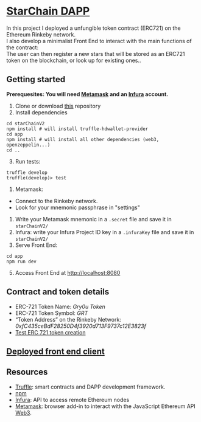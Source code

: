 # [StarChain DAPP](https://starchain.herokuapp.com/)
In this project I deployed a unfungible token contract (ERC721) on the Ethereum Rinkeby network.  
I also develop a minimalist Front End to interact with the main functions of the contract:  
The user can then register a new stars that will be stored as an ERC721 token on the blockchain, or look up for existing ones..
## Getting started
**Prerequesites: You will need [Metamask](https://metamask.io/) and an [Infura](https://infura.io/) account.**
1. Clone or download [this](https://github.com/Gry0u/starChainV2) repository
2. Install dependencies  
```
cd starChainV2
npm install # will install truffle-hdwallet-provider
cd app
npm install # will install all other dependencies (web3, openzeppelin...)
cd ..
```
3. Run tests:
```
truffle develop
truffle(develop)> test
```
1. Metamask:
  - Connect to the Rinkeby network.
  - Look for your mnemonic passphrase in "settings"
  1. Write your Metamask mnemonic in a `.secret` file and save it in `starChainV2/`
3. Infura: write your Infura Project ID key in a `.infuraKey` file and save it in `starChainV2/`
4. Serve Front End:
```
cd app
npm run dev
```
5. Access Front End at [http://localhost:8080](http://localhost:8080)  

## Contract and token details
- ERC-721 Token Name: *Gry0u Token*  
- ERC-721 Token Symbol: *GRT*  
- “Token Address” on the Rinkeby Network: *0xfC435ceBdF28250D4f3920d713F9737c12E3823f*  
- [Test ERC 721 token creation](https://rinkeby.etherscan.io/token/0xfc435cebdf28250d4f3920d713f9737c12e3823f?a=0x45517697e4fc823be60a066ecca8139ce9c4659e)

## [Deployed front end client](https://starchain.herokuapp.com/)

## Resources
- [Truffle](https://www.truffleframework.com/): smart contracts and DAPP development framework.
- [npm](https://www.npmjs.com/get-npm)
- [Infura](https://infura.io/): API to access remote Ethereum nodes
- [Metamask](https://metamask.io/): browser add-in to interact with the JavaScript Ethereum API [Web3](https://github.com/ethereum/web3.js/).
